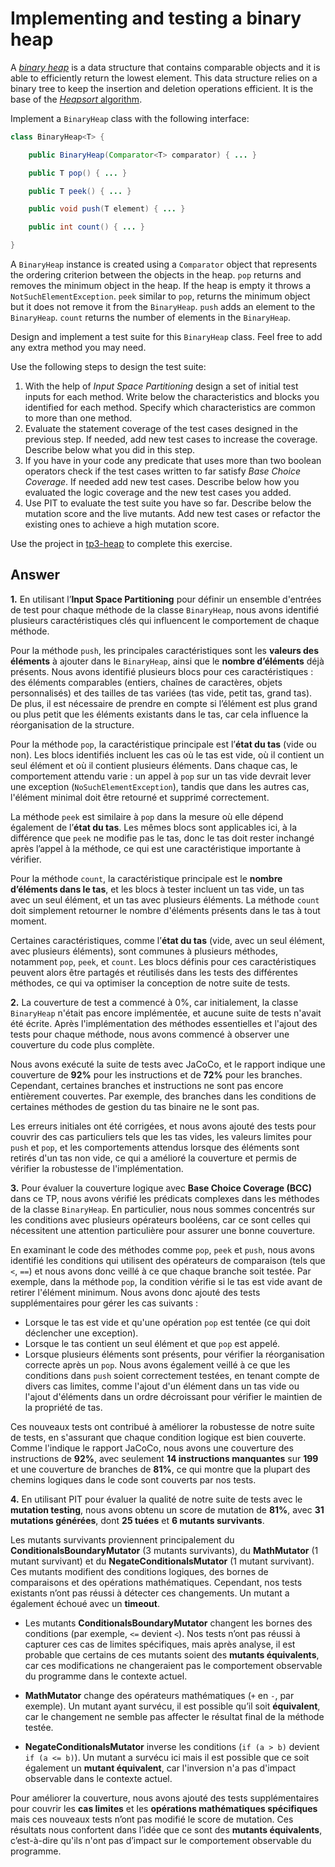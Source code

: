 # Implementing and testing a binary heap

A [*binary heap*](https://en.wikipedia.org/wiki/Binary_heap) is a data structure that contains comparable objects and it is able to efficiently return the lowest element.
This data structure relies on a binary tree to keep the insertion and deletion operations efficient. It is the base of the [*Heapsort* algorithm](https://en.wikipedia.org/wiki/Heapsort).

Implement a `BinaryHeap` class with the following interface:

```java
class BinaryHeap<T> {

    public BinaryHeap(Comparator<T> comparator) { ... }

    public T pop() { ... }

    public T peek() { ... }

    public void push(T element) { ... }

    public int count() { ... }

}
```

A `BinaryHeap` instance is created using a `Comparator` object that represents the ordering criterion between the objects in the heap.
`pop` returns and removes the minimum object in the heap. If the heap is empty it throws a `NotSuchElementException`.
`peek` similar to `pop`, returns the minimum object but it does not remove it from the `BinaryHeap`.
`push` adds an element to the `BinaryHeap`.
`count` returns the number of elements in the `BinaryHeap`.

Design and implement a test suite for this `BinaryHeap` class.
Feel free to add any extra method you may need.

Use the following steps to design the test suite:

1. With the help of *Input Space Partitioning* design a set of initial test inputs for each method. Write below the characteristics and blocks you identified for each method. Specify which characteristics are common to more than one method.
2. Evaluate the statement coverage of the test cases designed in the previous step. If needed, add new test cases to increase the coverage. Describe below what you did in this step.
3. If you have in your code any predicate that uses more than two boolean operators check if the test cases written to far satisfy *Base Choice Coverage*. If needed add new test cases. Describe below how you evaluated the logic coverage and the new test cases you added.
4. Use PIT to evaluate the test suite you have so far. Describe below the mutation score and the live mutants. Add new test cases or refactor the existing ones to achieve a high mutation score.

Use the project in [tp3-heap](../code/tp3-heap) to complete this exercise.

## Answer
**1.** En utilisant l’**Input Space Partitioning** pour définir un ensemble d'entrées de test pour chaque méthode de la classe `BinaryHeap`, nous avons identifié plusieurs caractéristiques clés qui influencent le comportement de chaque méthode. 

Pour la méthode `push`, les principales caractéristiques sont les **valeurs des éléments** à ajouter dans le `BinaryHeap`, ainsi que le **nombre d’éléments** déjà présents. Nous avons identifié plusieurs blocs pour ces caractéristiques : des éléments comparables (entiers, chaînes de caractères, objets personnalisés) et des tailles de tas variées (tas vide, petit tas, grand tas). De plus, il est nécessaire de prendre en compte si l’élément est plus grand ou plus petit que les éléments existants dans le tas, car cela influence la réorganisation de la structure.

Pour la méthode `pop`, la caractéristique principale est l’**état du tas** (vide ou non). Les blocs identifiés incluent les cas où le tas est vide, où il contient un seul élément et où il contient plusieurs éléments. Dans chaque cas, le comportement attendu varie : un appel à `pop` sur un tas vide devrait lever une exception (`NoSuchElementException`), tandis que dans les autres cas, l'élément minimal doit être retourné et supprimé correctement.

La méthode `peek` est similaire à `pop` dans la mesure où elle dépend également de l’**état du tas**. Les mêmes blocs sont applicables ici, à la différence que `peek` ne modifie pas le tas, donc le tas doit rester inchangé après l’appel à la méthode, ce qui est une caractéristique importante à vérifier.

Pour la méthode `count`, la caractéristique principale est le **nombre d’éléments dans le tas**, et les blocs à tester incluent un tas vide, un tas avec un seul élément, et un tas avec plusieurs éléments. La méthode `count` doit simplement retourner le nombre d'éléments présents dans le tas à tout moment.

Certaines caractéristiques, comme l’**état du tas** (vide, avec un seul élément, avec plusieurs éléments), sont communes à plusieurs méthodes, notamment `pop`, `peek`, et `count`. Les blocs définis pour ces caractéristiques peuvent alors être partagés et réutilisés dans les tests des différentes méthodes, ce qui va optimiser la conception de notre suite de tests.


**2.** La couverture de test a commencé à 0%, car initialement, la classe `BinaryHeap` n'était pas encore implémentée, et aucune suite de tests n'avait été écrite. Après l'implémentation des méthodes essentielles et l'ajout des tests pour chaque méthode, nous avons commencé à observer une couverture du code plus complète.

Nous avons exécuté la suite de tests avec JaCoCo, et le rapport indique une couverture de **92%** pour les instructions et de **72%** pour les branches. Cependant, certaines branches et instructions ne sont pas encore entièrement couvertes. Par exemple, des branches dans les conditions de certaines méthodes de gestion du tas binaire ne le sont pas.

Les erreurs initiales ont été corrigées, et nous avons ajouté des tests pour couvrir des cas particuliers tels que les tas vides, les valeurs limites pour `push` et `pop`, et les comportements attendus lorsque des éléments sont retirés d'un tas non vide, ce qui a amélioré la couverture et permis de vérifier la robustesse de l'implémentation.


**3.** Pour évaluer la couverture logique avec **Base Choice Coverage (BCC)** dans ce TP, nous avons vérifié les prédicats complexes dans les méthodes de la classe `BinaryHeap`. En particulier, nous nous sommes concentrés sur les conditions avec plusieurs opérateurs booléens, car ce sont celles qui nécessitent une attention particulière pour assurer une bonne couverture.

En examinant le code des méthodes comme `pop`, `peek` et `push`, nous avons identifié les conditions qui utilisent des opérateurs de comparaison (tels que `<`, `==`) et nous avons donc veillé à ce que chaque branche soit testée. Par exemple, dans la méthode `pop`, la condition vérifie si le tas est vide avant de retirer l'élément minimum. Nous avons donc ajouté des tests supplémentaires pour gérer les cas suivants :
- Lorsque le tas est vide et qu'une opération `pop` est tentée (ce qui doit déclencher une exception).
- Lorsque le tas contient un seul élément et que `pop` est appelé.
- Lorsque plusieurs éléments sont présents, pour vérifier la réorganisation correcte après un `pop`.
Nous avons également veillé à ce que les conditions dans `push` soient correctement testées, en tenant compte de divers cas limites, comme l'ajout d'un élément dans un tas vide ou l'ajout d'éléments dans un ordre décroissant pour vérifier le maintien de la propriété de tas.

Ces nouveaux tests ont contribué à améliorer la robustesse de notre suite de tests, en s'assurant que chaque condition logique est bien couverte. Comme l'indique le rapport JaCoCo, nous avons une couverture des instructions de **92%**, avec seulement **14 instructions manquantes** sur **199** et une couverture de branches de **81%**, ce qui montre que la plupart des chemins logiques dans le code sont couverts par nos tests.


**4.** En utilisant PIT pour évaluer la qualité de notre suite de tests avec le **mutation testing**, nous avons obtenu un score de mutation de **81%**, avec **31 mutations générées**, dont **25 tuées** et **6 mutants survivants**.

Les mutants survivants proviennent principalement du **ConditionalsBoundaryMutator** (3 mutants survivants), du **MathMutator** (1 mutant survivant) et du **NegateConditionalsMutator** (1 mutant survivant). Ces mutants modifient des conditions logiques, des bornes de comparaisons et des opérations mathématiques. Cependant, nos tests existants n’ont pas réussi à détecter ces changements. Un mutant a également échoué avec un **timeout**.

- Les mutants **ConditionalsBoundaryMutator** changent les bornes des conditions (par exemple, `<=` devient `<`). Nos tests n’ont pas réussi à capturer ces cas de limites spécifiques, mais après analyse, il est probable que certains de ces mutants soient des **mutants équivalents**, car ces modifications ne changeraient pas le comportement observable du programme dans le contexte actuel.
  
- **MathMutator** change des opérateurs mathématiques (`+` en `-`, par exemple). Un mutant ayant survécu, il est possible qu’il soit **équivalent**, car le changement ne semble pas affecter le résultat final de la méthode testée.

- **NegateConditionalsMutator** inverse les conditions (`if (a > b)` devient `if (a <= b)`). Un mutant a survécu ici mais il est possible que ce soit également un **mutant équivalent**, car l'inversion n'a pas d'impact observable dans le contexte actuel.

Pour améliorer la couverture, nous avons ajouté des tests supplémentaires pour couvrir les **cas limites** et les **opérations mathématiques spécifiques** mais ces nouveaux tests n’ont pas modifié le score de mutation. Ces résultats nous confortent dans l’idée que ce sont des **mutants équivalents**, c’est-à-dire qu'ils n'ont pas d’impact sur le comportement observable du programme.



